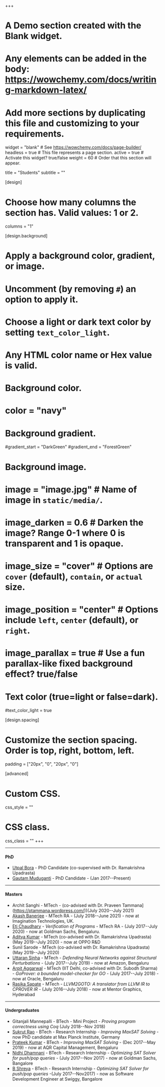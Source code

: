 +++
# A Demo section created with the Blank widget.
# Any elements can be added in the body: https://wowchemy.com/docs/writing-markdown-latex/
# Add more sections by duplicating this file and customizing to your requirements.

widget = "blank"  # See https://wowchemy.com/docs/page-builder/
headless = true  # This file represents a page section.
active = true  # Activate this widget? true/false
weight = 60  # Order that this section will appear.

title = "Students"
subtitle = ""

[design]
  # Choose how many columns the section has. Valid values: 1 or 2.
  columns = "1"

[design.background]
  # Apply a background color, gradient, or image.
  #   Uncomment (by removing `#`) an option to apply it.
  #   Choose a light or dark text color by setting `text_color_light`.
  #   Any HTML color name or Hex value is valid.

  # Background color.
  # color = "navy"
  
  # Background gradient.
  #gradient_start = "DarkGreen"
  #gradient_end = "ForestGreen"
  
  # Background image.
  # image = "image.jpg"  # Name of image in `static/media/`.
  # image_darken = 0.6  # Darken the image? Range 0-1 where 0 is transparent and 1 is opaque.
  # image_size = "cover"  #  Options are `cover` (default), `contain`, or `actual` size.
  # image_position = "center"  # Options include `left`, `center` (default), or `right`.
  # image_parallax = true  # Use a fun parallax-like fixed background effect? true/false
  
  # Text color (true=light or false=dark).
  #text_color_light = true

[design.spacing]
  # Customize the section spacing. Order is top, right, bottom, left.
  padding = ["20px", "0", "20px", "0"]

[advanced]
 # Custom CSS. 
 css_style = ""
 
 # CSS class.
 css_class = ""
+++

---


#### PhD

* [Utpal Bora](https://utpalbora.com) - PhD Candidate (co-supervised with Dr. Ramakrishna Upadrasta)
* [Gautam Muduganti](https://www.linkedin.com/in/gautammuduganti/) - PhD Candidate - (Jan 2017--Present)


---

#### Masters
* Archit Sanghi - MTech - (co-advised with Dr. Praveen Tammana](https://ptammana.wordpress.com/))(July 2020--July 2021)
* [Akash Banerjee](https://www.linkedin.com/in/akashbanerjeeab/) - MTech RA - (July 2018--June 2021) - now at Imagination Technologies, UK.
* [Eti Chaudhary](https://etichaudhary.github.io) - _Verification of Programs_ - MTech RA - (July 2017--July 2020) - now at Goldman Sachs, Bengaluru.
* [Aditya Kumar](https://www.linkedin.com/in/npakr/) - MTech (co-advised with Dr. Ramakrishna Upadrasta) (May 2019--July 2020) - now at OPPO R&D
* Sunil Sarode - MTech (co-advised with Dr. Ramakrishna Upadrasta) (May 2019--July 2020)
* [Uttaran Sinha](https://uttaransinha.github.io) - MTech - _Defending Neural Networks against Structural Perturbations_ - (July 2017--July 2019) - now at Amazon, Bengaluru
* [Arpit Aggarwal](https://www.linkedin.com/in/arpit94/) - MTech (IIT Delhi, co-advised with Dr. Subodh Sharma) - _GoProver: a bounded model-checker for GO_ - (July 2017--July 2018) - now at Oracle, Bengaluru
* [Rasika Sapate](https://www.linkedin.com/in/rasika-sapate-67bb38a2/) - MTech - _LLVM2GOTO: A translator from LLVM IR to CPROVER IR_ - (July 2016--July 2018) - now at Mentor Graphics, Hyderabad

---

#### Undergraduates

* Gitanjali Mannepalli - BTech - Mini Project - _Proving program correctness using Coq_ (July 2018--Nov 2018)
* [Sukrut Rao](https://sukrutrao.github.io) - BTech - Research Internship - _Improving MaxSAT Solving_ - now PhD candidate at Max Planck Institute, Germany
* [Prateek Kumar](https://prateekkumar.in) - BTech - _Improving MaxSAT Solving_ - (Dec 2017--May 2019) - now at AQR Capital Management, Bengaluru
* [Nidhi Dhamnani](https://www.linkedin.com/in/nidhidhamnani/) - BTech - Research Internship - _Optimizing SAT Solver for push/pop queries_ - (July 2017--Nov 2017) - now at Goldman Sachs, Bangalore
* [B Shreya](https://www.linkedin.com/in/ballijepalli-shreya-b25384112/) - BTech - Research Internship - _Optimizing SAT Solver for push/pop queries_ -(July 2017--Nov2017) - now as Software Development Engineer at Swiggy, Bangalore

